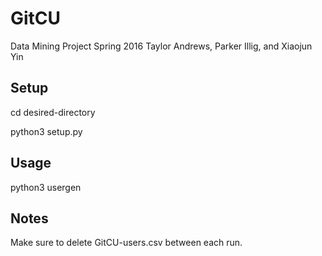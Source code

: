 # GitCU
Data Mining Project Spring 2016
Taylor Andrews, Parker Illig, and Xiaojun Yin

## Setup
cd desired-directory

python3 setup.py

## Usage
python3 usergen

## Notes
Make sure to delete GitCU-users.csv between each run.
